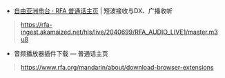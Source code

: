 - [自由亚洲电台 · RFA 普通话主页](https://www.rfa.org/mandarin) | 短波接收与DX、广播收听 
> https://rfa-ingest.akamaized.net/hls/live/2040699/RFA_AUDIO_LIVE1/master.m3u8

- 音频播放器插件下载 — 普通话主页
> https://www.rfa.org/mandarin/about/download-browser-extensions
